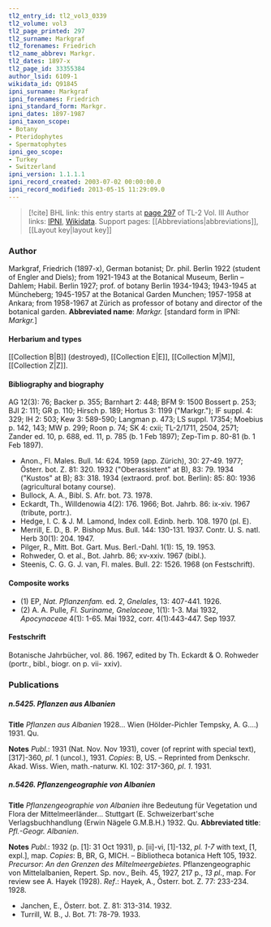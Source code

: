 ```yaml
---
tl2_entry_id: tl2_vol3_0339
tl2_volume: vol3
tl2_page_printed: 297
tl2_surname: Markgraf
tl2_forenames: Friedrich
tl2_name_abbrev: Markgr.
tl2_dates: 1897-x
tl2_page_id: 33355384
author_lsid: 6109-1
wikidata_id: Q91845
ipni_surname: Markgraf
ipni_forenames: Friedrich
ipni_standard_form: Markgr.
ipni_dates: 1897-1987
ipni_taxon_scope: 
- Botany
- Pteridophytes
- Spermatophytes
ipni_geo_scope: 
- Turkey
- Switzerland
ipni_version: 1.1.1.1
ipni_record_created: 2003-07-02 00:00:00.0
ipni_record_modified: 2013-05-15 11:29:09.0
---
```


> [!cite] BHL link: this entry starts at [page 297](https://www.biodiversitylibrary.org/page/33355384) of TL-2 Vol. III
> Author links: [IPNI](https://www.ipni.org/a/6109-1), [Wikidata](https://www.wikidata.org/wiki/Q91845). Support pages: [[Abbreviations|abbreviations]], [[Layout key|layout key]]

### Author

Markgraf, Friedrich (1897-x), German botanist; Dr. phil. Berlin 1922 (student of Engler and Diels); from 1921-1943 at the Botanical Museum, Berlin – Dahlem; Habil. Berlin 1927; prof. of botany Berlin 1934-1943; 1943-1945 at Müncheberg; 1945-1957 at the Botanical Garden Munchen; 1957-1958 at Ankara; from 1958-1967 at Zürich as professor of botany and director of the botanical garden. 
**Abbreviated name**: *Markgr.* \[standard form in IPNI: *Markgr.*\]

#### Herbarium and types

[[Collection B|B]] (destroyed), [[Collection E|E]], [[Collection M|M]], [[Collection Z|Z]].

#### Bibliography and biography

AG 12(3): 76; Backer p. 355; Barnhart 2: 448; BFM 9: 1500 Bossert p. 253; BJI 2: 111; GR p. 110; Hirsch p. 189; Hortus 3: 1199 ("Markgr."); IF suppl. 4: 329; IH 2: 503; Kew 3: 589-590; Langman p. 473; LS suppl. 17354; Moebius p. 142, 143; MW p. 299; Roon p. 74; SK 4: cxii; TL-2/1711, 2504, 2571; Zander ed. 10, p. 688, ed. 11, p. 785 (b. 1 Feb 1897); Zep-Tim p. 80-81 (b. 1 Feb 1897).
- Anon., Fl. Males. Bull. 14: 624. 1959 (app. Zürich), 30: 27-49. 1977; Österr. bot. Z. 81: 320. 1932 ("Oberassistent" at B), 83: 79. 1934 ("Kustos" at B); 83: 318. 1934 (extraord. prof. bot. Berlin): 85: 80: 1936 (agricultural botany course).
- Bullock, A. A., Bibl. S. Afr. bot. 73. 1978.
- Eckardt, Th., Willdenowia 4(2): 176. 1966; Bot. Jahrb. 86: ix-xiv. 1967 (tribute, portr.).
- Hedge, I. C. & J. M. Lamond, Index coll. Edinb. herb. 108. 1970 (pl. E).
- Merrill, E. D., B. P. Bishop Mus. Bull. 144: 130-131. 1937. Contr. U. S. natl. Herb 30(1): 204. 1947.
- Pilger, R., Mitt. Bot. Gart. Mus. Berl.-Dahl. 1(1): 15, 19. 1953.
- Rohweder, O. et al., Bot. Jahrb. 86; xv-xxiv. 1967 (bibl.).
- Steenis, C. G. G. J. van, Fl. males. Bull. 22: 1526. 1968 (on Festschrift).

#### Composite works

- (1) EP, *Nat. Pflanzenfam.* ed. 2, *Gnelales*, 13: 407-441. 1926.
- (2) A. A. Pulle, *Fl. Suriname, Gnelaceae*, 1(1): 1-3. Mai 1932, *Apocynaceae* 4(1): 1-65. Mai 1932, corr. 4(1):443-447. Sep 1937.

#### Festschrift

Botanische Jahrbücher, vol. 86. 1967, edited by Th. Eckardt & O. Rohweder (portr., bibl., biogr. on p. vii- xxiv).

### Publications

##### n.5425. Pflanzen aus Albanien

**Title**
*Pflanzen aus Albanien* 1928... Wien (Hölder-Pichler Tempsky, A. G....) 1931. Qu.

**Notes**
*Publ*.: 1931 (Nat. Nov. Nov 1931), cover (of reprint with special text), \[317\]-360, *pl*. 1 (uncol.), 1931. *Copies*: B, US. – Reprinted from Denkschr. Akad. Wiss. Wien, math.-naturw. Kl. 102: 317-360, *pl*. *1*. 1931.

##### n.5426. Pflanzengeographie von Albanien

**Title**
*Pflanzengeographie von Albanien* ihre Bedeutung für Vegetation und Flora der Mittelmeerländer... Stuttgart (E. Schweizerbart'sche Verlagsbuchhandlung (Erwin Nägele G.M.B.H.) 1932. Qu.
**Abbreviated title**: *Pfl.-Geogr. Albanien*.

**Notes**
*Publ*.: 1932 (p. \[1\]: 31 Oct 1931), p. \[ii\]-vi, \[1\]-132, *pl. 1-7* with text, \[1, expl.\], map. *Copies*: B, BR, G, MICH. – Bibliotheca botanica Heft 105, 1932.
*Precursor*: *An den Grenzen des Miltelmeergebietes*. Pflanzengeographic von Mittelalbanien, Repert. Sp. nov., Beih. 45, 1927, 217 p., *13 pl*., map. For review see A. Hayek (1928).
*Ref*.: Hayek, A., Österr. bot. Z. 77: 233-234. 1928.
- Janchen, E., Österr. bot. Z. 81: 313-314. 1932.
- Turrill, W. B., J. Bot. 71: 78-79. 1933.

